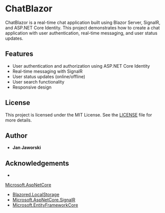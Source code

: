 # ChatBlazor

ChatBlazor is a real-time chat application built using Blazor Server, SignalR, and ASP.NET Core Identity. This project demonstrates how to create a chat application with user authentication, real-time messaging, and user status updates.

## Features

- User authentication and authorization using ASP.NET Core Identity
- Real-time messaging with SignalR
- User status updates (online/offline)
- User search functionality
- Responsive design

## License

This project is licensed under the MIT License. See the [LICENSE](LICENSE) file for more details.

## Author

- **Jan Jaworski**

## Acknowledgements


-
[Microsoft.AspNetCore](https://github.com/dotnet/aspnetcore)
- [Blazored.LocalStorage](https://github.com/Blazored/LocalStorage)
- [Microsoft.AspNetCore.SignalR](https://github.com/dotnet/aspnetcore/tree/main/src/SignalR)
- [Microsoft.EntityFrameworkCore](https://github.com/dotnet/efcore)

